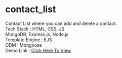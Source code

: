 # contact_list
Contact List where you can add and delete a contact.<br>
Tech Stack : HTML, CSS, JS <br>
MongoDB, Express.js, Node.js <br>
Template Engine : EJS <br>
ODM : Mongoose <br>
Demo Link : [Click Here To View](https://www.youtube.com/watch?v=BoAwgz4h0tc)
